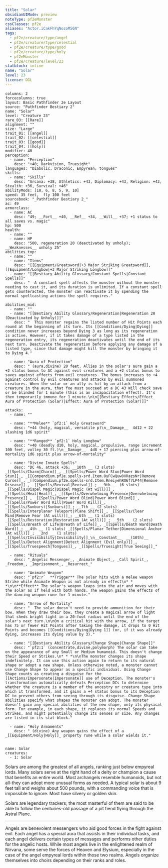 ```yaml
---
title: "Solar"
obsidianUIMode: preview
noteType: pf2eMonster
cssClasses: pf2e
aliases: "Actor.iCakFhYqNozoM56N" 
tags:
  - pf2e/creature/type/angel
  - pf2e/creature/type/celestial
  - pf2e/creature/type/good
  - pf2e/creature/type/holy
  - pf2eMonster
  - pf2e/creature/level/23
statblock: inline
name: "Solar"
level: 23
license: OGL
---
```


```statblock
columns: 2
forcecolumns: true
layout: Basic Pathfinder 2e Layout
source: "Pathfinder Bestiary 2"
name: "Solar"
level: "Creature 23"
rare_03: [[Rare]]
alignment: ""
size: "Large"
trait_01: [[angel]]
trait_02: [[celestial]]
trait_03: [[good]]
trait_04: [[holy]]
modifier: 40
perception:
  - name: "Perception"
    desc: "+40; Darkvision, Truesight"
languages: "Diabolic, Draconic, Empyrean; tongues"
skills:
  - name: "Skills"
    desc: "Arcana: +38, Athletics: +43, Diplomacy: +43, Religion: +43, Stealth: +36, Survival: +46"
abilityMods: [10, 6, 8, 5, 9, 10]
speed: 35 feet,  fly 100 feet
sourcebook: "_Pathfinder Bestiary 2_"
ac: 49
armorclass:
  - name: AC
    desc: "49; __Fort__ +40, __Ref__ +34, __Will__ +37; +1 status to all saves vs. magic"
hp: 500
health:
  - name: ""
  - name: HP
    desc: "500, regeneration 20 (deactivated by unholy); __Weaknesses__ unholy 25"
abilities_top:
  - name: ""
  - name: "Items"
    desc: "[[Equipment/Greatsword|+3 Major Striking Greatsword]], [[Equipment/Longbow|+3 Major Striking Longbow]]"
  - name: "[[Bestiary Ability Glossary/Constant Spells|Constant Spells]]"
    desc: "  A constant spell affects the monster without the monster needing to cast it, and its duration is unlimited. If a constant spell gets counteracted, the monster can reactivate it by spending the normal spellcasting actions the spell requires."

abilities_mid:
  - name: ""
  - name: "[[Bestiary Ability Glossary/Regeneration|Regeneration 20 (Deactivated by Unholy)]]"
    desc: "  This monster regains the listed number of Hit Points each round at the beginning of its turn. Its [[Conditions/Dying|Dying]] condition never increases beyond Dying 3 as long as its regeneration is active. However, if it takes damage of a type listed in the regeneration entry, its regeneration deactivates until the end of its next turn. Deactivate the regeneration before applying any damage of a listed type, since that damage might kill the monster by bringing it to Dying 4."

  - name: "Aura of Protection"
    desc: " (aura,divine) 20 feet. Allies in the solar's aura gain a +2 status bonus to AC against evil creatures and a +2 status bonus to saves against effects from evil creatures. The bonus increases to +4 against control by evil creatures and attacks by evil summoned creatures. When the solar or an ally is hit by an attack from a creature in the aura, that foe must succeed at a DC 43 Will check save or be blinded for 1 minute (this is an incapacitation effect). It's then temporarily immune for 1 minute.\n\n[[Bestiary Effects/Effect_ Aura of Protection (Solar)|Effect: Aura of Protection (Solar)]]"

attacks:
  - name: ""

  - name: "**Melee** `pf2:1` Holy Greatsword"
    desc: "+44 (holy, magical, versatile p)\n__Damage__  4d12 + 22 slashing 1d6 spirit"

  - name: "**Ranged** `pf2:1` Holy Longbow"
    desc: "+40 (deadly d10, holy, magical, propulsive, range increment 100 feet, volley 30 ft.)\n__Damage__  4d8 + 17 piercing plus arrow-of-mortality 1d6 spirit plus arrow-of-mortality"

  - name: "Divine Innate Spells"
    desc: "DC 46, attack +36; __10th __ (3 slots) _[[Spells/Charm|Charm]]_, _[[Spells/Power Word Stun|Power Word Stun]]_, _[[Compendium.pf2e.spells-srd.Item.OyFCwQuw8XRazsNr|Remove Curse]]_, _[[Compendium.pf2e.spells-srd.Item.RneiyehRO6f7LP44|Remove Disease]]_, _[[Spells/Revival|Revival]]_; __9th __ (6 slots) _[[Spells/Dispel Magic|Dispel Magic (At will)]]_, _[[Spells/Heal|Heal]]_, _[[Spells/Overwhelming Presence|Overwhelming Presence]]_, _[[Spells/Power Word Blind|Power Word Blind]]_, _[[Spells/Power Word Kill|Power Word Kill]]_, _[[Spells/Sunburst|Sunburst]]_; __7th __ (2 slots) _[[Spells/Interplanar Teleport|Plane Shift]]_, _[[Spells/Clear Mind|Remove Fear (At will)]]_; __6th __ (1 slots) _[[Spells/Restoration|Restoration (At will)]]_; __5th __ (2 slots) _[[Spells/Breath of Life|Breath of Life]]_, _[[Spells/Death Ward|Death Ward]]_; __4th __ (1 slots) _[[Spells/Planar Tether|Dimensional Anchor (At will)]]_; __2nd __ (1 slots) _[[Spells/Invisibility|Invisibility]]_\n__Constant__  __(10th)__ _[[Spells/Detect Alignment|Detect Alignment (Evil only)]]_, _[[Spells/Truespeech|Tongues]]_, _[[Spells/Truesight|True Seeing]]_"

  - name: "Rituals"
    desc: "_Angelic Messenger_, _Animate Object_, _Call Spirit_, _Freedom_, _Imprisonment_, _Resurrect_"

  - name: "Animate Weapon"
    desc: "`pf2:r`  **Trigger** The solar hits with a melee weapon Strike while Animate Weapon is not already in effect\n* * *\n\n**Effect** The solar's weapon leaps into the air and moves with the solar as if held with both hands. The weapon gains the effects of the dancing weapon rune for 1 minute."

  - name: "Arrow of Mortality"
    desc: "  The solar doesn't need to provide ammunition for their bow. When they draw their bow, they create a magical arrow of light that sheds bright light in a 20-foot radius until the end of the solar's next turn.\n\nOn a critical hit with the arrow, if the target has 75 or fewer Hit Points after taking the damage, it drops to 0 Hit Points and becomes [[Conditions/Dying|Dying 1]] (or, if it was already dying, increases its dying value by 3)."

  - name: "[[Bestiary Ability Glossary/Change Shape|Change Shape]]"
    desc: "`pf2:1` (concentrate,divine,polymorph) The solar can take on the appearance of any Small or Medium humanoid. This doesn't change their Speed or Strikes.\n* * *\n\nThe monster changes its shape indefinitely. It can use this action again to return to its natural shape or adopt a new shape. Unless otherwise noted, a monster cannot use Change Shape to appear as a specific individual. Using Change Shape counts as creating a disguise for the [[Actions/Impersonate|Impersonate]] use of Deception. The monster's transformation automatically defeats Perception DCs to determine whether the creature is a member of the ancestry or creature type into which it transformed, and it gains a +4 status bonus to its Deception DC to prevent others from seeing through its disguise. Change Shape abilities specify what shapes the monster can adopt. The monster doesn't gain any special abilities of the new shape, only its physical form. For example, in each shape, it replaces its normal Speeds and Strikes, and might potentially change its senses or size. Any changes are listed in its stat block."

  - name: "Holy Armaments"
    desc: " (divine) Any weapon gains the effect of a _[[Equipment/Holy|Holy]]_ property rune while a solar wields it."
 
```

```encounter-table
name: Solar
creatures:
  - 1: Solar
```



Solars are among the greatest of all angels, ranking just below empyreal lords. Many solars serve at the right hand of a deity or champion a cause that benefits an entire world. Most archangels resemble humanoids, but not all-they can adopt more unusual forms as needed. A typical solar is about 9 feet tall and weighs about 500 pounds, with a commanding voice that is impossible to ignore. Most have silvery or golden skin.

Solars are legendary trackers; the most masterful of them are said to be able to follow the centuries-old passage of a pit fiend flying through the Astral Plane.

* * *

Angels are benevolent messengers who aid good forces in the fight against evil. Each angel has a special aura that assists in their individual tasks, and each angel delivers certain types of messages and performs other duties for the angelic hosts. While most angels live in the enlightened realm of Nirvana, some serve the forces of Heaven and Elysium, especially in the case of the angel empyreal lords within those two realms. Angels organize themselves into choirs depending on their ranks and roles.

